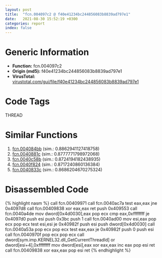 ```yaml
---
layout: post
title:  "fcn.004097c2 @ f40e41234bc244856083b8839ad797e1"
date:   2021-08-30 15:52:19 +0300
categories: report
index: false
---
```


# Generic Information
- **Function:** fcn.004097c2
- **Origin (md5):** f40e41234bc244856083b8839ad797e1
- **VirusTotal:** [virustotal.com/gui/file/f40e41234bc244856083b8839ad797e1][virustotal_ref]

# Code Tags
<span class="tag" id="THREAD">THREAD</span>


# Similar Functions

1. [fcn.004084bb][similar_1_ref] (sim.: 0.8862941127418758)
2. [fcn.0040881c][similar_2_ref] (sim.: 0.8777771798972068)
3. [fcn.0040c58b][similar_3_ref] (sim.: 0.8724194182438935)
4. [fcn.0040f824][similar_4_ref] (sim.: 0.8717240860136384)
5. [fcn.0040833c][similar_5_ref] (sim.: 0.8686204670275324)


# Disassembled Code

{% highlight nasm %}
call fcn.00409971
call fcn.0040ac7a
test eax,eax
jne 0x4097d8
call fcn.00409838
xor eax,eax
ret 
push 0x409553
call fcn.0040a4de
mov dword[0x4d0030],eax
pop ecx
cmp eax,0xffffffff
je 0x4097d0
push esi
push 0x3bc
push 1
call fcn.0040ad00
mov esi,eax
pop ecx
pop ecx
test esi,esi
je 0x40982f
push esi
push dword[0x4d0030]
call fcn.0040a53a
pop ecx
pop ecx
test eax,eax
je 0x40982f
push 0
push esi
call fcn.0040970f
pop ecx
pop ecx
call dword[sym.imp.KERNEL32.dll_GetCurrentThreadId]
or dword[esi+4],0xffffffff
mov dword[esi],eax
xor eax,eax
inc eax
pop esi
ret 
call fcn.00409838
xor eax,eax
pop esi
ret 
{% endhighlight %}


[similar_1_ref]: /report/fcn.004084bb@f9b80f61ad003ebdee20dab4a0087d2a
[similar_2_ref]: /report/fcn.0040881c@1fd683a7f72f257d6d6de6e845d6c40a
[similar_3_ref]: /report/fcn.0040c58b@8fc4c3f3e7c00776ff0a71b75e93044b
[similar_4_ref]: /report/fcn.0040f824@d3b17e7234a8b4bee51cf688dbfdf6d0
[similar_5_ref]: /report/fcn.0040833c@660cd3b83f136e5b13d894f881f74c3b
[virustotal_ref]: https://www.virustotal.com/gui/file/f40e41234bc244856083b8839ad797e1